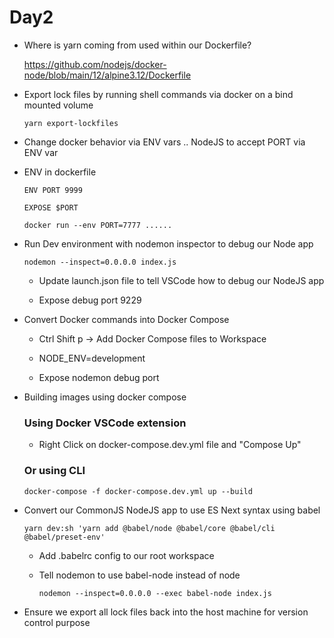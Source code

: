 # Day2

- Where is yarn coming from used within our Dockerfile?

    https://github.com/nodejs/docker-node/blob/main/12/alpine3.12/Dockerfile

- Export lock files by running shell commands via docker on a bind mounted volume

      yarn export-lockfiles

- Change docker behavior via ENV vars .. NodeJS to accept PORT via ENV var
- ENV in dockerfile

      ENV PORT 9999

      EXPOSE $PORT

      docker run --env PORT=7777 ......

- Run Dev environment with nodemon inspector to debug our Node app

      nodemon --inspect=0.0.0.0 index.js

    * Update launch.json file to tell VSCode how to debug our NodeJS app

    * Expose debug port 9229

- Convert Docker commands into Docker Compose

    * Ctrl Shift p -> Add Docker Compose files to Workspace

    * NODE_ENV=development

    * Expose nodemon debug port

- Building images using docker compose

    
    ### Using Docker VSCode extension
    * Right Click on docker-compose.dev.yml file and "Compose Up"

    ### Or using CLI
      docker-compose -f docker-compose.dev.yml up --build

- Convert our CommonJS NodeJS app to use ES Next syntax using babel

      yarn dev:sh 'yarn add @babel/node @babel/core @babel/cli @babel/preset-env'

    * Add .babelrc config to our root workspace

    * Tell nodemon to use babel-node instead of node

      
          nodemon --inspect=0.0.0.0 --exec babel-node index.js
    
- Ensure we export all lock files back into the host machine for version control purpose